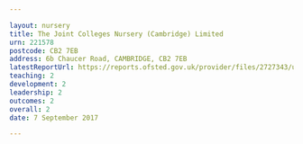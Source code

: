 ```yaml
---

layout: nursery
title: The Joint Colleges Nursery (Cambridge) Limited
urn: 221578
postcode: CB2 7EB
address: 6b Chaucer Road, CAMBRIDGE, CB2 7EB
latestReportUrl: https://reports.ofsted.gov.uk/provider/files/2727343/urn/221578.pdf
teaching: 2
development: 2
leadership: 2
outcomes: 2
overall: 2
date: 7 September 2017

---
```


